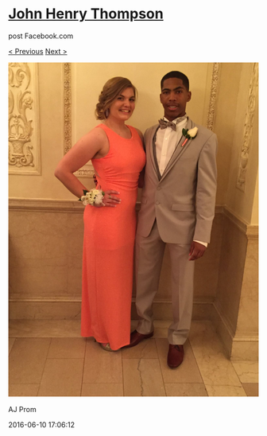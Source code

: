 # [John Henry Thompson](../README.md)
post Facebook.com

[< Previous](2016-06-10-11.md) [Next >](2016-06-10-13.md)

[![](../media/2016-06-10/AJ-Prom-10.jpg)](../README.md)

AJ Prom

2016-06-10 17:06:12